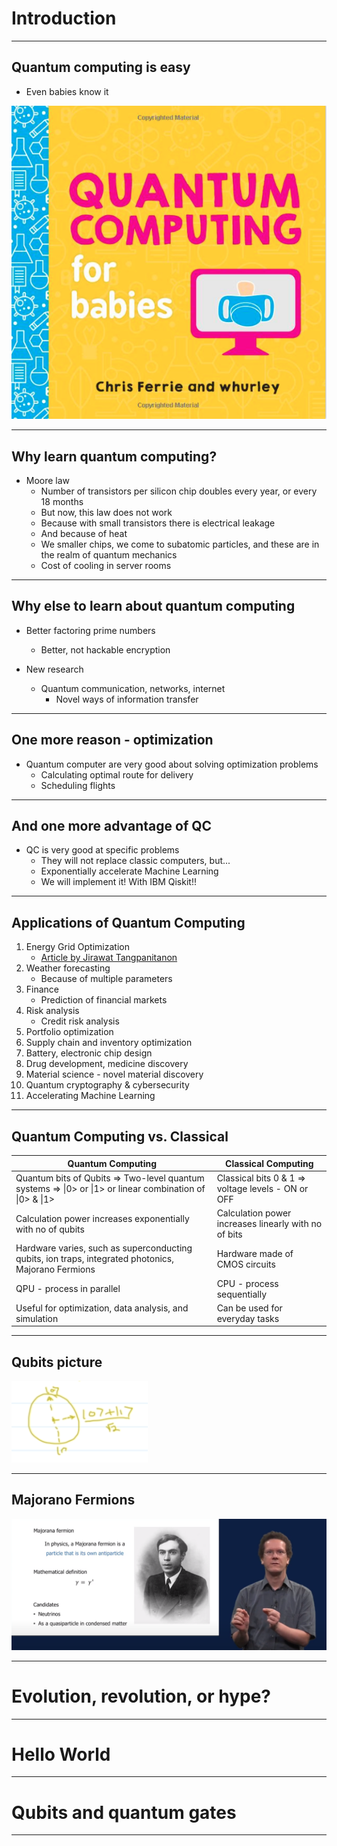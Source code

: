 # Introduction

---

## Quantum computing is easy

* Even babies know it

![](../images/01-qc-babies.png)

---

## Why learn quantum computing?

* Moore law
  * Number of transistors per silicon chip doubles every year, or every 18 months
  * But now, this law does not work
  * Because with small transistors there is electrical leakage
  * And because of heat
  * We smaller chips, we come to subatomic particles, and these are in the realm of quantum mechanics
  * Cost of cooling in server rooms

---

## Why else to learn about quantum computing
* Better factoring prime numbers
  * Better, not hackable encryption

* New research
  * Quantum communication, networks, internet
    * Novel ways of information transfer

---

## One more reason - optimization

* Quantum computer are very good about solving optimization problems
  * Calculating optimal route for delivery
  * Scheduling flights
  
---

## And one more advantage of QC
* QC is very good at specific problems
  * They will not replace classic computers, but...
  * Exponentially accelerate Machine Learning
  * We will implement it! With IBM Qiskit!!

---

## Applications of Quantum Computing

1. Energy Grid Optimization
   * [Article by Jirawat Tangpanitanon](https://qtft.org/post/quantum-computing-for-energy-system-optimisation)
2. Weather forecasting
   * Because of multiple parameters
3. Finance
   * Prediction of financial markets
4. Risk analysis
   * Credit risk analysis
5. Portfolio optimization
6. Supply chain and inventory optimization
7. Battery, electronic chip design
8. Drug development, medicine discovery
9. Material science - novel material discovery
10. Quantum cryptography & cybersecurity
11. Accelerating Machine Learning

--- 
## Quantum Computing vs. Classical

| Quantum Computing                                                                                         | Classical Computing                                  |
|-----------------------------------------------------------------------------------------------------------|------------------------------------------------------|
| Quantum bits of Qubits => Two-level quantum systems => \|0> or \|1>  or linear combination of \|0> & \|1> | Classical bits 0 & 1 => voltage levels - ON or OFF   |
| Calculation power increases exponentially with no of qubits                                               | Calculation power increases linearly with no of bits |
| Hardware varies, such as superconducting qubits, ion traps, integrated photonics, Majorano Fermions       | Hardware made of CMOS circuits                       |
| QPU - process in parallel                                                                                 | CPU - process sequentially                           |
| Useful for optimization,  data analysis, and simulation                                                   | Can be used for everyday tasks                       |

---

## Qubits picture

![](../images/02-qubit.png)

---

## Majorano Fermions

![](../images/03-majorana-fermions.png)

---


# Evolution, revolution, or hype?


---

# Hello World

---

# Qubits and quantum gates

---